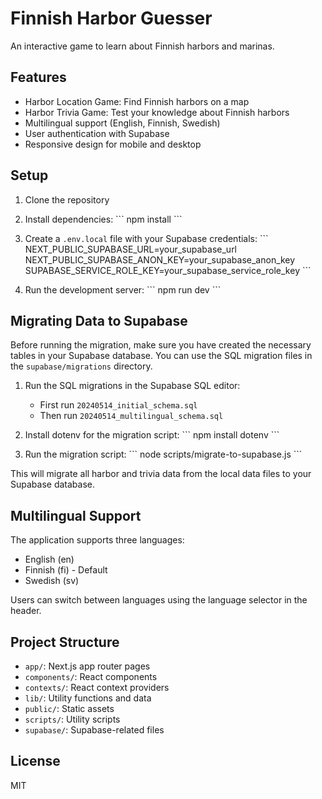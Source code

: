 # Finnish Harbor Guesser

An interactive game to learn about Finnish harbors and marinas.

## Features

- Harbor Location Game: Find Finnish harbors on a map
- Harbor Trivia Game: Test your knowledge about Finnish harbors
- Multilingual support (English, Finnish, Swedish)
- User authentication with Supabase
- Responsive design for mobile and desktop

## Setup

1. Clone the repository
2. Install dependencies:
   \`\`\`
   npm install
   \`\`\`
3. Create a `.env.local` file with your Supabase credentials:
   \`\`\`
   NEXT_PUBLIC_SUPABASE_URL=your_supabase_url
   NEXT_PUBLIC_SUPABASE_ANON_KEY=your_supabase_anon_key
   SUPABASE_SERVICE_ROLE_KEY=your_supabase_service_role_key
   \`\`\`

4. Run the development server:
   \`\`\`
   npm run dev
   \`\`\`

## Migrating Data to Supabase

Before running the migration, make sure you have created the necessary tables in your Supabase database. You can use the SQL migration files in the `supabase/migrations` directory.

1. Run the SQL migrations in the Supabase SQL editor:
   - First run `20240514_initial_schema.sql`
   - Then run `20240514_multilingual_schema.sql`

2. Install dotenv for the migration script:
   \`\`\`
   npm install dotenv
   \`\`\`

3. Run the migration script:
   \`\`\`
   node scripts/migrate-to-supabase.js
   \`\`\`

This will migrate all harbor and trivia data from the local data files to your Supabase database.

## Multilingual Support

The application supports three languages:
- English (en)
- Finnish (fi) - Default
- Swedish (sv)

Users can switch between languages using the language selector in the header.

## Project Structure

- `app/`: Next.js app router pages
- `components/`: React components
- `contexts/`: React context providers
- `lib/`: Utility functions and data
- `public/`: Static assets
- `scripts/`: Utility scripts
- `supabase/`: Supabase-related files

## License

MIT
